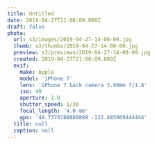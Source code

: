 ```yaml
---
title: Untitled
date: 2019-04-27T21:08:09.000Z
draft: false
photo:
  url: s3/images/2019-04-27-14-08-09.jpg
  thumb: s3/thumbs/2019-04-27-14-08-09.jpg
  preview: s3/previews/2019-04-27-14-08-09.jpg
  created: 2019-04-27T21:08:09.000Z
  exif:
    make: Apple
    model: 'iPhone 7'
    lens: 'iPhone 7 back camera 3.99mm f/1.8'
    iso: 40
    aperture: 1.8
    shutter_speed: 1/30
    focal_length: '4.0 mm'
    gps: '48.7374388888889 -122.485969444444'
  title: null
  caption: null
---
```

